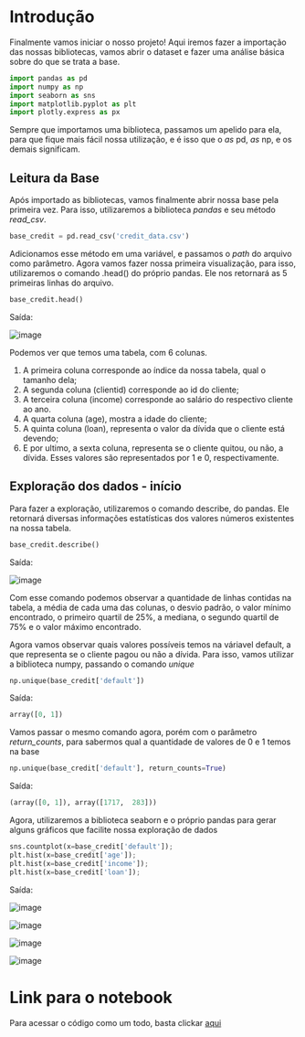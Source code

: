 # Introdução
Finalmente vamos iniciar o nosso projeto! Aqui iremos fazer a importação das nossas bibliotecas, vamos abrir o dataset e fazer uma análise básica sobre do que se trata a base. 

```python
import pandas as pd
import numpy as np
import seaborn as sns
import matplotlib.pyplot as plt
import plotly.express as px
``` 
Sempre que importamos uma biblioteca, passamos um apelido para ela, para que fique mais fácil nossa utilização, e é isso que o *as* pd, *as* np, e os demais significam. 

## Leitura da Base
Após importado as bibliotecas, vamos finalmente abrir nossa base pela primeira vez. Para isso, utilizaremos a biblioteca *pandas* e seu método *read_csv*.

```python
base_credit = pd.read_csv('credit_data.csv')
``` 
Adicionamos esse método em uma variável, e passamos o *path* do arquivo como parâmetro. 
Agora vamos fazer nossa primeira visualização, para isso, utilizaremos o comando .head() do próprio pandas. Ele nos retornará as 5 primeiras linhas do arquivo. 
```python
base_credit.head()
``` 
Saída: 

![image](https://dev-to-uploads.s3.amazonaws.com/uploads/articles/3j3iu97tnehvxxg3gqww.png)

Podemos ver que temos uma tabela, com 6 colunas. 
1. A primeira coluna corresponde ao índice da nossa tabela, qual o tamanho dela; 
2. A segunda coluna (clientid) corresponde ao id do cliente; 
3. A terceira coluna (income) corresponde ao salário do respectivo cliente ao ano. 
4. A quarta coluna (age), mostra a idade do cliente; 
5. A quinta coluna (loan), representa o valor da dívida que o cliente está devendo; 
6. E por ultimo, a sexta coluna, representa se o cliente quitou, ou não, a dívida. Esses valores são representados por 1 e 0, respectivamente.  

## Exploração dos dados - início
Para fazer a exploração, utilizaremos o comando describe, do pandas. Ele retornará diversas informações estatísticas dos valores números existentes na nossa tabela. 

```python
base_credit.describe()
``` 
Saída: 

![image](https://dev-to-uploads.s3.amazonaws.com/uploads/articles/k3x9ffwmlz7215gq7fja.png)

Com esse comando podemos observar a quantidade de linhas contidas na tabela, a média de cada uma das colunas, o desvio padrão, o valor mínimo encontrado, o primeiro quartil de 25%, a mediana, o segundo quartil de 75% e o valor máximo encontrado. 

Agora vamos observar quais valores possíveis temos na váriavel default, a que representa se o cliente pagou ou não a dívida. Para isso, vamos utilizar a biblioteca numpy, passando o comando *unique*
```python
np.unique(base_credit['default'])
``` 
Saída: 

```python
array([0, 1])
``` 
Vamos passar o mesmo comando agora, porém com o parâmetro *return_counts*, para sabermos qual a quantidade de valores de 0 e 1 temos na base
```python
np.unique(base_credit['default'], return_counts=True)
``` 
Saída:

```python
(array([0, 1]), array([1717,  283]))
```

Agora, utilizaremos a biblioteca seaborn e o próprio pandas para gerar alguns gráficos que facilite nossa exploração de dados 

```python
sns.countplot(x=base_credit['default']);
plt.hist(x=base_credit['age']);
plt.hist(x=base_credit['income']);
plt.hist(x=base_credit['loan']);
``` 
Saída: 

![image](https://user-images.githubusercontent.com/56757180/122453414-ba1a9580-cf80-11eb-80ff-424e4ebd22ab.png)

![image](https://user-images.githubusercontent.com/56757180/122453488-cacb0b80-cf80-11eb-96c2-20f257e48239.png)

![image](https://user-images.githubusercontent.com/56757180/122453514-d4ed0a00-cf80-11eb-846d-024cb7ace984.png)

![image](https://user-images.githubusercontent.com/56757180/122453603-f0581500-cf80-11eb-98cf-06ad977c195b.png)

# Link para o notebook
Para acessar o código como um todo, basta clickar [aqui](https://colab.research.google.com/github/DevShy/MachineLearningProject/blob/main/explorativeDataset.ipynb#scrollTo=T2wvs_WgLQ3q)  
